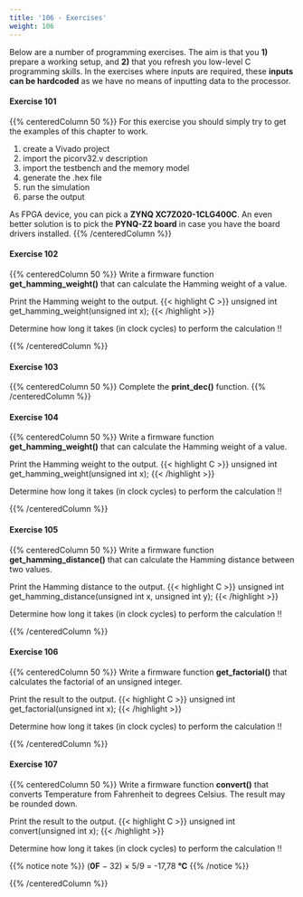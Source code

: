 ```yaml
---
title: '106 - Exercises'
weight: 106
---
```


Below are a number of programming exercises. The aim is that you **1)** prepare a working setup, and **2)** that you refresh you low-level C programming skills. In the exercises where inputs are required, these **inputs can be hardcoded** as we have no means of inputting data to the processor.

#### Exercise 101
{{% centeredColumn 50 %}}
For this exercise you should simply try to get the examples of this chapter to work.
<ol>
    <li>create a Vivado project</li>
    <li>import the picorv32.v description </li>
    <li>import the testbench and the memory model</li>
    <li>generate the .hex file</li>
    <li>run the simulation</li>
    <li>parse the output</li>
</ol>
As FPGA device, you can pick a <b>ZYNQ XC7Z020-1CLG400C</b>. An even better solution is to pick the <b>PYNQ-Z2 board</b> in case you have the board drivers installed.
{{% /centeredColumn %}}

#### Exercise 102
{{% centeredColumn 50 %}}
Write a firmware function <b>get_hamming_weight()</b> that can calculate the Hamming weight of a value. 

Print the Hamming weight to the output.
{{< highlight C >}}
unsigned int get_hamming_weight(unsigned int x);
{{< /highlight >}}

Determine how long it takes (in clock cycles) to perform the calculation !!

{{% /centeredColumn %}}

#### Exercise 103
{{% centeredColumn 50 %}}
Complete the <b>print_dec()</b> function.
{{% /centeredColumn %}}


#### Exercise 104

{{% centeredColumn 50 %}}
Write a firmware function <b>get_hamming_weight()</b> that can calculate the Hamming weight of a value. 

Print the Hamming weight to the output.
{{< highlight C >}}
unsigned int get_hamming_weight(unsigned int x);
{{< /highlight >}}

Determine how long it takes (in clock cycles) to perform the calculation !!

{{% /centeredColumn %}}

#### Exercise 105

{{% centeredColumn 50 %}}
Write a firmware function <b>get_hamming_distance()</b> that can calculate the Hamming distance between two values.

Print the Hamming distance to the output.
{{< highlight C >}}
unsigned int get_hamming_distance(unsigned int x, unsigned int y);
{{< /highlight >}}

Determine how long it takes (in clock cycles) to perform the calculation !!

{{% /centeredColumn %}}

#### Exercise 106

{{% centeredColumn 50 %}}
Write a firmware function <b>get_factorial()</b> that calculates the factorial of an unsigned integer.

Print the result to the output.
{{< highlight C >}}
unsigned int get_factorial(unsigned int x);
{{< /highlight >}}

Determine how long it takes (in clock cycles) to perform the calculation !!

{{% /centeredColumn %}}

#### Exercise 107

{{% centeredColumn 50 %}}
Write a firmware function <b>convert()</b> that converts Temperature from Fahrenheit to degrees Celsius. The result may be rounded down.

Print the result to the output.
{{< highlight C >}}
unsigned int convert(unsigned int x);
{{< /highlight >}}

Determine how long it takes (in clock cycles) to perform the calculation !!

{{% notice note %}}
(<b>0F</b> − 32) × 5/9 = -17,78&nbsp;<b>°C</b>
{{% /notice %}}

{{% /centeredColumn %}}
